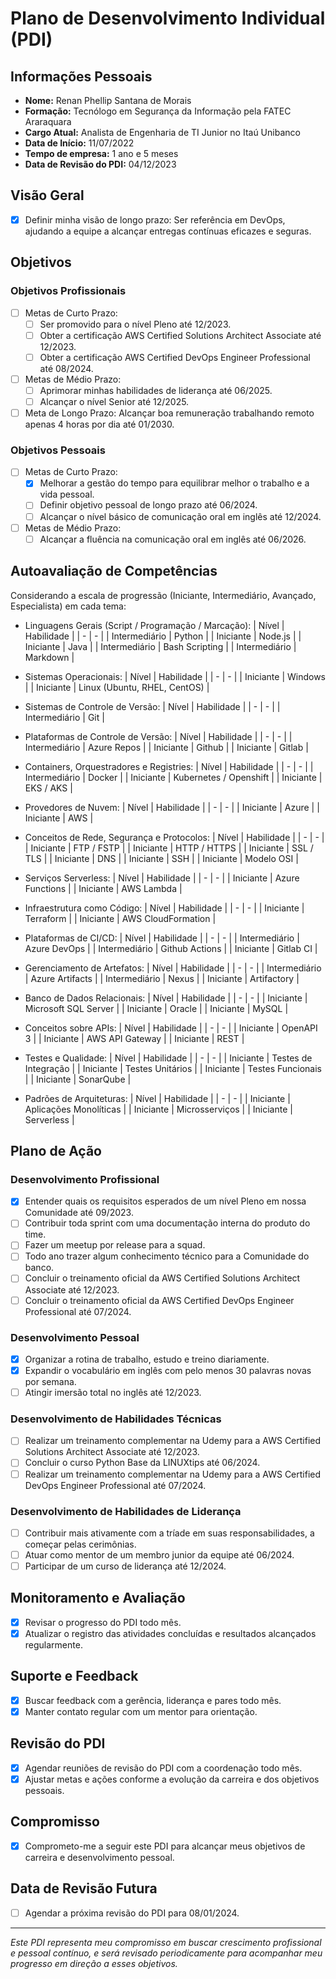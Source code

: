 # Plano de Desenvolvimento Individual (PDI)

## Informações Pessoais
- **Nome:** Renan Phellip Santana de Morais
- **Formação:** Tecnólogo em Segurança da Informação pela FATEC Araraquara
- **Cargo Atual:** Analista de Engenharia de TI Junior no Itaú Unibanco
- **Data de Início:** 11/07/2022
- **Tempo de empresa:** 1 ano e 5 meses
- **Data de Revisão do PDI:** 04/12/2023

## Visão Geral
- [x] Definir minha visão de longo prazo: Ser referência em DevOps, ajudando a equipe a alcançar entregas contínuas eficazes e seguras.

## Objetivos
### Objetivos Profissionais
- [ ] Metas de Curto Prazo:
    - [ ] Ser promovido para o nível Pleno até 12/2023.
    - [ ] Obter a certificação AWS Certified Solutions Architect Associate até 12/2023.
    - [ ] Obter a certificação AWS Certified DevOps Engineer Professional até 08/2024.
- [ ] Metas de Médio Prazo:
    - [ ] Aprimorar minhas habilidades de liderança até 06/2025.
    - [ ] Alcançar o nível Senior até 12/2025.
- [ ] Meta de Longo Prazo: Alcançar boa remuneração trabalhando remoto apenas 4 horas por dia até 01/2030.

### Objetivos Pessoais
- [ ] Metas de Curto Prazo:
    - [x] Melhorar a gestão do tempo para equilibrar melhor o trabalho e a vida pessoal. 
    - [ ] Definir objetivo pessoal de longo prazo até 06/2024.
    - [ ] Alcançar o nível básico de comunicação oral em inglês até 12/2024.
- [ ] Metas de Médio Prazo:
    - [ ] Alcançar a fluência na comunicação oral em inglês até 06/2026.

## Autoavaliação de Competências
Considerando a escala de progressão (Iniciante, Intermediário, Avançado, Especialista) em cada tema:

- Linguagens Gerais (Script / Programação / Marcação):
    | Nível | Habilidade |
    | - | - |
    | Intermediário | Python |
    | Iniciante | Node.js |
    | Iniciante | Java |
    | Intermediário | Bash Scripting |
    | Intermediário | Markdown |

- Sistemas Operacionais:
    | Nível | Habilidade |
    | - | - |
    | Iniciante | Windows |
    | Iniciante | Linux (Ubuntu, RHEL, CentOS) |

- Sistemas de Controle de Versão:
    | Nível | Habilidade |
    | - | - |
    | Intermediário | Git |

- Plataformas de Controle de Versão:
    | Nível | Habilidade |
    | - | - |
    | Intermediário | Azure Repos |
    | Iniciante | Github |
    | Iniciante | Gitlab |

- Containers, Orquestradores e Registries:
    | Nível | Habilidade |
    | - | - |
    | Intermediário | Docker |
    | Iniciante | Kubernetes / Openshift |
    | Iniciante | EKS / AKS |

- Provedores de Nuvem:
    | Nível | Habilidade |
    | - | - |
    | Iniciante | Azure |
    | Iniciante | AWS |

- Conceitos de Rede, Segurança e Protocolos:
    | Nível | Habilidade |
    | - | - |
    | Iniciante | FTP / FSTP |
    | Iniciante | HTTP / HTTPS |
    | Iniciante | SSL / TLS |
    | Iniciante | DNS |
    | Iniciante | SSH |
    | Iniciante | Modelo OSI |

- Serviços Serverless:
    | Nível | Habilidade |
    | - | - |
    | Iniciante | Azure Functions |
    | Iniciante | AWS Lambda |

- Infraestrutura como Código:
    | Nível | Habilidade |
    | - | - |
    | Iniciante | Terraform |
    | Iniciante | AWS CloudFormation |

- Plataformas de CI/CD:
    | Nível | Habilidade |
    | - | - |
    | Intermediário | Azure DevOps |
    | Intermediário | Github Actions |
    | Iniciante | Gitlab CI |

- Gerenciamento de Artefatos:
    | Nível | Habilidade |
    | - | - |
    | Intermediário | Azure Artifacts |
    | Intermediário | Nexus |
    | Iniciante | Artifactory |

- Banco de Dados Relacionais:
    | Nível | Habilidade |
    | - | - |
    | Iniciante | Microsoft SQL Server |
    | Iniciante | Oracle |
    | Iniciante | MySQL |

- Conceitos sobre APIs:
    | Nível | Habilidade |
    | - | - |
    | Iniciante | OpenAPI 3 |
    | Iniciante | AWS API Gateway |
    | Iniciante | REST |

- Testes e Qualidade:
    | Nível | Habilidade |
    | - | - |
    | Iniciante | Testes de Integração |
    | Iniciante | Testes Unitários |
    | Iniciante | Testes Funcionais |
    | Iniciante | SonarQube |

- Padrões de Arquiteturas:
    | Nível | Habilidade |
    | - | - |
    | Iniciante | Aplicações Monolíticas |
    | Iniciante | Microsserviços |
    | Iniciante | Serverless |

## Plano de Ação
### Desenvolvimento Profissional
- [x] Entender quais os requisitos esperados de um nível Pleno em nossa Comunidade até 09/2023.
- [ ] Contribuir toda sprint com uma documentação interna do produto do time.
- [ ] Fazer um meetup por release para a squad.
- [ ] Todo ano trazer algum conhecimento técnico para a Comunidade do banco.
- [ ] Concluir o treinamento oficial da AWS Certified Solutions Architect Associate até 12/2023.
- [ ] Concluir o treinamento oficial da AWS Certified DevOps Engineer Professional até 07/2024.

### Desenvolvimento Pessoal
- [x] Organizar a rotina de trabalho, estudo e treino diariamente.
- [x] Expandir o vocabulário em inglês com pelo menos 30 palavras novas por semana.
- [ ] Atingir imersão total no inglês até 12/2023.

### Desenvolvimento de Habilidades Técnicas
- [ ] Realizar um treinamento complementar na Udemy para a AWS Certified Solutions Architect Associate até 12/2023.
- [ ] Concluir o curso Python Base da LINUXtips até 06/2024.
- [ ] Realizar um treinamento complementar na Udemy para a AWS Certified DevOps Engineer Professional até 07/2024.

### Desenvolvimento de Habilidades de Liderança
- [ ] Contribuir mais ativamente com a tríade em suas responsabilidades, a começar pelas cerimônias.
- [ ] Atuar como mentor de um membro junior da equipe até 06/2024.
- [ ] Participar de um curso de liderança até 12/2024.

## Monitoramento e Avaliação
- [x] Revisar o progresso do PDI todo mês.
- [x] Atualizar o registro das atividades concluídas e resultados alcançados regularmente.

## Suporte e Feedback
- [x] Buscar feedback com a gerência, liderança e pares todo mês.
- [x] Manter contato regular com um mentor para orientação.

## Revisão do PDI
- [x] Agendar reuniões de revisão do PDI com a coordenação todo mês.
- [x] Ajustar metas e ações conforme a evolução da carreira e dos objetivos pessoais.

## Compromisso
- [x] Comprometo-me a seguir este PDI para alcançar meus objetivos de carreira e desenvolvimento pessoal.

## Data de Revisão Futura
- [ ] Agendar a próxima revisão do PDI para 08/01/2024.

---

*Este PDI representa meu compromisso em buscar crescimento profissional e pessoal contínuo, e será revisado periodicamente para acompanhar meu progresso em direção a esses objetivos.*
